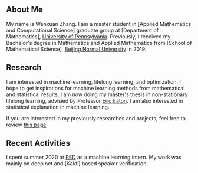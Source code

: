 

## About Me
My name is Wenxuan Zhang. I am a master student in [Applied Mathematics and Computational Science] graduate group at [Department of Mathematics], [University of Pennsylvania](https://www.upenn.edu).  Previously, I received my Bachelor's degree in Mathematics and Applied Mathematics from [School of Mathematical Science], [Beijing Normal University](https://www.bnu.edu.cn) in 2019. 


## Research
I am interested in machine learning, lifelong learning, and optimization. I hope to get inspirations for machine learning methods from mathematical and statistical results. I am now doing my master's thesis in non-stationary lifelong learning, advisied by Professor [Eric Eaton](https://www.seas.upenn.edu/~eeaton/). I am also interested in statistical explanation in machine learning. 

If you are interested in my previously researches and projects, feel free to review [this page](/projects)


## Recent Activities
I spent summer 2020 at [RED](https://www.xiaohongshu.com) as a machine learning intern. My work was mainly on deep net and [Kaldi] based speaker verification.


